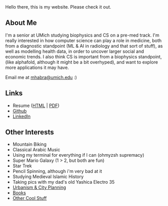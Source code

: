 <head>
<link rel="apple-touch-icon" sizes="180x180" href="/favicon_io/apple-touch-icon.png">
<link rel="icon" type="image/png" sizes="32x32" href="/favicon_io/favicon-32x32.png">
<link rel="icon" type="image/png" sizes="16x16" href="/favicon_io/favicon-16x16.png">
<link rel="manifest" href="/favicon_io/site.webmanifest">

</head>
<!-- If you're seeing this, that means we'd be good friends :) Shoot me an email and let me know. Since 2022.06.06, 0 people have seen this. -->
Hello there, this is my website. Please check it out.


## About Me

I'm a senior at UMich studying biophysics and CS on a pre-med track. I'm really interested in how computer science can play a role in medicine, both from a diagnostic standpoint (ML & AI in radiology and that sort of stuff), as well as modelling health data, in order to uncover larger social and economic trends. I also think CS is important from a biophysics standpoint, (like alphafold, although it might be a bit overhyped), and want to explore more applications it may have.

Email me at <mhabra@umich.edu> :)

## Links
* Resume ([HTML](https://www.moustafa.io/resume/resume.html) \| [PDF](https://www.moustafa.io/resume/resume.pdf))
* [Github](https://www.github.com/mhabra)
* [LinkedIn](https://www.linkedin.com/in/moustafa-habra)


## Other Interests
* Mountain Biking
* Classical Arabic Music
* Using my terminal for everything if I can (ohmyzsh supremacy)
* Super Mario Galaxy (1 > 2, but both are fun)
* Star Trek
* Pencil Spinning, although i'm very bad at it
* Studying Medieval Islamic History
* Taking pics with my dad's old Yashica Electro 35
* [Urbanism & City Planning](https://www.moustafa.io/urbanism)
* [Books](https://www.moustafa.io/books)
* [Other Cool Stuff](https://www.moustafa.io/cool)
